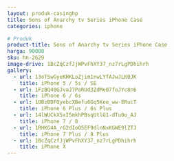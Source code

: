 ```yaml
---
layout: produk-casinghp
title: Sons of Anarchy tv Series iPhone Case
categories: iphone

# Produk
product-title: Sons of Anarchy tv Series iPhone Case
harga: 90000
sku: hn-2629
image-drive: 1BcZqCzfJjWPvFhXY37_nz7rLgPDhihrh
gallery:
  - url: 13oT5wGyeKHKLoZjim1nwLYfAJwJLK0JK
    title: iPhone 5 / 5s / SE
  - url: 1FzBQ40GJvaJ7PoRUd3ZdMe07foJYc8n6
    title: iPhone 6 / 6s
  - url: 1OBzBDFQyebcXBefu6Gq5Kee_ww-ERucT
    title: iPhone 6 Plus / 6s Plus
  - url: 14lWUCkX5xI5mkhPBsqUtlG1-dTu0o_AJ
    title: iPhone 7 / 8
  - url: 1RHKG4A_rG2dIoO5EF9dlnNxKGWE9lZTJ
    title: iPhone 7 Plus / 8 Plus
  - url: 1BcZqCzfJjWPvFhXY37_nz7rLgPDhihrh
    title: iPhone X
---
```

